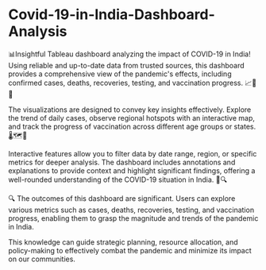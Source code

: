 # Covid-19-in-India-Dashboard-Analysis
📊Insightful Tableau dashboard analyzing the impact of COVID-19 in India!    Using reliable and up-to-date data from trusted sources, this dashboard provides a comprehensive view of the pandemic's effects, including confirmed cases, deaths, recoveries, testing, and vaccination progress.
 📈🦠💉

The visualizations are designed to convey key insights effectively. Explore the trend of daily cases, observe regional hotspots with an interactive map, and track the progress of vaccination across different age groups or states. 🌡️🗺️💪

Interactive features allow you to filter data by date range, region, or specific metrics for deeper analysis. The dashboard includes annotations and explanations to provide context and highlight significant findings, offering a well-rounded understanding of the COVID-19 situation in India. 📝🔍

🔍 The outcomes of this dashboard are significant. Users can explore various metrics such as cases, deaths, recoveries, testing, and vaccination progress, enabling them to grasp the magnitude and trends of the pandemic in India.

This knowledge can guide strategic planning, resource allocation, and policy-making to effectively combat the pandemic and minimize its impact on our communities.



